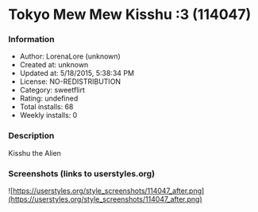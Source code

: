 # Tokyo Mew Mew Kisshu :3 (114047)

### Information
- Author: LorenaLore (unknown)
- Created at: unknown
- Updated at: 5/18/2015, 5:38:34 PM
- License: NO-REDISTRIBUTION
- Category: sweetflirt
- Rating: undefined
- Total installs: 68
- Weekly installs: 0


### Description
Kisshu the Alien


### Screenshots (links to userstyles.org)
![https://userstyles.org/style_screenshots/114047_after.png](https://userstyles.org/style_screenshots/114047_after.png)


